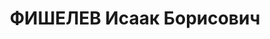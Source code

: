 ---
title: ФИШЕЛЕВ Исаак Борисович
description: народився 1902 у м. Крюків Кременчуцького пов. Полтавської губ. Єврей,
  з робітників, освіта початкова, позапарт., член ВЛКСМ з 1917 р., у 1925—1936 рр.
  член ВКП(б). Проживав у Харкові. Інспектор Укрпостачу. Заарештований _17.07.1937_
  р. як член к.-р. терористичної шкідницької організації та шкідницьку діяльність
  (статті 547, 548, 5411 КК УРСР) і військовою колегією Верховного Суду СРСР _05.12.1937_
  р. засуджений до ВМП з конфіскацією особистого майна. Розстріляний _06.12.1937_
  р. у Харкові. Реабілітований _16.08.1962_ р.
---